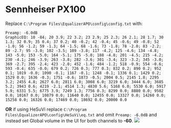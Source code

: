 # Sennheiser PX100
Replace `C:\Program Files\EqualizerAPO\config\config.txt` with:
```
Preamp: -6.0dB
GraphicEQ: 10 -84; 20 3.9; 22 3.2; 23 2.9; 25 2.3; 26 2.1; 28 1.7; 30 1.3; 32 0.9; 35 0.4; 37 0.2; 40 -0.2; 42 -0.4; 45 -0.6; 49 -0.8; 52 -1.0; 56 -1.2; 59 -1.3; 64 -1.5; 68 -1.6; 73 -1.8; 78 -2.0; 83 -2.2; 89 -2.7; 95 -3.0; 102 -3.5; 109 -3.8; 117 -4.2; 125 -4.6; 134 -4.8; 143 -5.0; 153 -5.0; 164 -5.1; 175 -5.0; 188 -4.8; 201 -4.5; 215 -4.2; 230 -4.1; 246 -3.9; 263 -3.8; 282 -3.6; 301 -3.4; 323 -3.2; 345 -3.0; 369 -2.7; 395 -2.4; 423 -2.0; 452 -1.6; 484 -1.2; 518 -0.9; 554 -0.6; 593 -0.4; 635 -0.0; 679 0.2; 726 0.3; 777 0.3; 832 0.2; 890 0.2; 952 0.1; 1019 -0.0; 1090 -0.1; 1167 -0.1; 1248 -0.1; 1336 0.1; 1429 0.2; 1529 0.0; 1636 -0.3; 1751 -0.6; 1873 -0.5; 2004 0.5; 2145 1.8; 2295 3.2; 2455 4.8; 2627 6.0; 2811 6.0; 3008 6.0; 3219 6.0; 3444 6.0; 3685 5.2; 3943 0.6; 4219 -2.1; 4514 1.3; 4830 5.6; 5168 6.0; 5530 6.0; 5917 5.9; 6331 5.5; 6775 3.9; 7249 1.3; 7756 0.3; 8299 0.0; 8880 0.0; 9502 0.0; 10167 0.0; 10879 0.0; 11640 0.0; 12455 0.0; 13327 0.0; 14260 0.0; 15258 0.0; 16326 0.0; 17469 0.0; 18692 0.0; 20000 0.0
```
**OR** if using HeSuVi replace `C:\Program Files\EqualizerAPO\config\HeSuVi\eq.txt` and omit `Preamp: -6.0dB` and instead set Global volume in the UI for both channels to **-60**.
![](https://raw.githubusercontent.com/jaakkopasanen/AutoEq/master/results/Headphone.com/innerfidelity/onear/Sennheiser%20PX100/Sennheiser%20PX100.png)